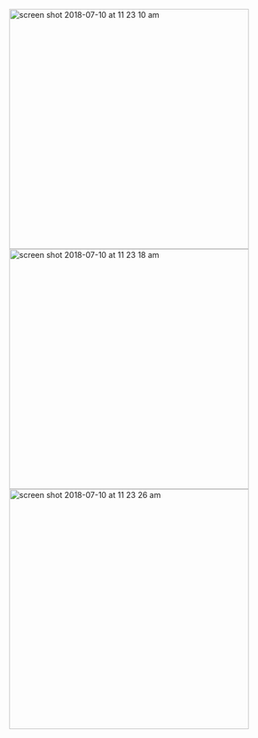<p float="left">

<img width="432" height=”600” alt="screen shot 2018-07-10 at 11 23 10 am" src="https://user-images.githubusercontent.com/41017424/42523575-ba570fc4-8433-11e8-8184-b495aadc9dba.png">
<img width="432" height=”600” alt="screen shot 2018-07-10 at 11 23 18 am" src="https://user-images.githubusercontent.com/41017424/42523576-bb7469e2-8433-11e8-871d-903d28c39c8b.png">
<img width="432" height=”600” alt="screen shot 2018-07-10 at 11 23 26 am" src="https://user-images.githubusercontent.com/41017424/42523577-bc9bf72c-8433-11e8-9c0b-6263e796cc40.png">



</p>
